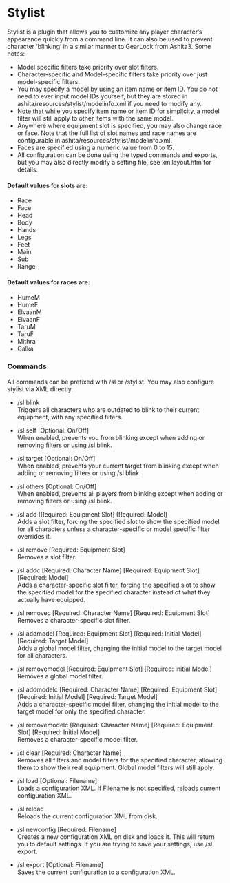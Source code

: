 # Stylist

Stylist is a plugin that allows you to customize any player character’s appearance quickly from a command line.  It can also be used to prevent character ‘blinking’ in a similar manner to GearLock from Ashita3.  Some notes:

* Model specific filters take priority over slot filters.
* Character-specific and Model-specific filters take priority over just model-specific filters.
* You may specify a model by using an item name or item ID.  You do not need to ever input model IDs yourself, but they are stored in ashita/resources/stylist/modelinfo.xml if you need to modify any.
* Note that while you specify item name or item ID for simplicity, a model filter will still apply to other items with the same model.
* Anywhere where equipment slot is specified, you may also change race or face.  Note that the full list of slot names and race names are configurable in ashita/resources/stylist/modelinfo.xml.
* Faces are specified using a numeric value from 0 to 15.
* All configuration can be done using the typed commands and exports, but you may also directly modify a setting file, see xmllayout.htm for details.

#### Default values for slots are:
* Race
* Face
* Head
* Body
* Hands
* Legs
* Feet
* Main
* Sub
* Range

#### Default values for races are:
* HumeM
* HumeF
* ElvaanM
* ElvaanF
* TaruM
* TaruF
* Mithra
* Galka


### Commands
All commands can be prefixed with /sl or /stylist.  You may also configure stylist via XML directly.

* /sl blink<br>
Triggers all characters who are outdated to blink to their current equipment, with any specified filters.

* /sl self [Optional: On/Off]<br>
When enabled, prevents you from blinking except when adding or removing filters or using /sl blink.

* /sl target [Optional: On/Off]<br>
When enabled, prevents your current target from blinking except when adding or removing filters or using /sl blink.

* /sl others [Optional: On/Off]<br>
When enabled, prevents all players from blinking except when adding or removing filters or using /sl blink.

* /sl add [Required: Equipment Slot] [Required: Model]<br>
Adds a slot filter, forcing the specified slot to show the specified model for all characters unless a character-specific or model specific filter overrides it.

* /sl remove [Required: Equipment Slot]<br>
Removes a slot filter.

* /sl addc [Required: Character Name] [Required: Equipment Slot] [Required: Model]<br>
Adds a character-specific slot filter, forcing the specified slot to show the specified model for the specified character instead of what they actually have equipped.

* /sl removec [Required: Character Name] [Required: Equipment Slot]<br>
Removes a character-specific slot filter.

* /sl addmodel [Required: Equipment Slot] [Required: Initial Model] [Required: Target Model]<br>
Adds a global model filter, changing the initial model to the target model for all characters.

* /sl removemodel [Required: Equipment Slot] [Required: Initial Model]<br>
Removes a global model filter.

* /sl addmodelc [Required: Character Name] [Required: Equipment Slot] [Required: Initial Model] [Required: Target Model]<br>
Adds a character-specific model filter, changing the initial model to the target model for only the specified character.

* /sl removemodelc [Required: Character Name] [Required: Equipment Slot] [Required: Initial Model]<br>
Removes a character-specific model filter.

* /sl clear [Required: Character Name]<br>
Removes all filters and model filters for the specified character, allowing them to show their real equipment.  Global model filters will still apply.

* /sl load [Optional: Filename]<br>
Loads a configuration XML.  If Filename is not specified, reloads current configuration XML.

* /sl reload<br>
Reloads the current configuration XML from disk.

* /sl newconfig [Required: Filename]<br>
Creates a new configuration XML on disk and loads it.  This will return you to default settings.  If you are trying to save your settings, use /sl export.

* /sl export [Optional: Filename]<br>
Saves the current configuration to a configuration XML. 